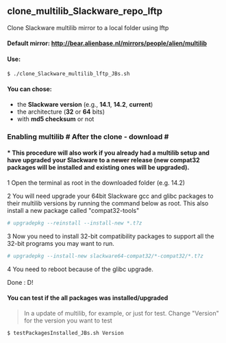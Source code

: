 ## clone_multilib_Slackware_repo_lftp
Clone Slackware multilib mirror to a local folder using lftp

#### Default mirror: http://bear.alienbase.nl/mirrors/people/alien/multilib

#### Use:
```sh
$ ./clone_Slackware_multilib_lftp_JBs.sh
```

#### You can chose:
* the **Slackware version** (e.g., **14.1**, **14.2**, **current**)
* the architecture (**32** or **64** bits)
* with **md5 checksum** or not

### Enabling multilib # After the clone - download \#

#### * This procedure will also work if you already had a multilib setup and have upgraded your Slackware to a newer release (new compat32 packages will be installed and existing ones will be upgraded).

1 Open the terminal as root in the downloaded folder (e.g. 14.2)

2 You will need upgrade your 64bit Slackware gcc and glibc packages to their multilib versions by running the command below as root. This also install a new package called "compat32-tools"
```sh
# upgradepkg --reinstall --install-new *.t?z
```

3 Now you need to install 32-bit compatibility packages to support all the 32-bit programs you may want to run.
```sh
# upgradepkg --install-new slackware64-compat32/*-compat32/*.t?z
```

4 You need to reboot because of the glibc upgrade.

Done : D!

#### You can test if the all packages was installed/upgraded
> In a update of multilib, for example, or just for test. Change "Version" for the version you want to test
```sh
$ testPackagesInstalled_JBs.sh Version
```

